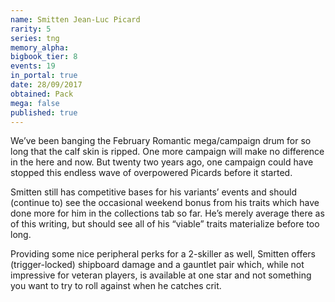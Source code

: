 ```yaml
---
name: Smitten Jean-Luc Picard
rarity: 5
series: tng
memory_alpha:
bigbook_tier: 8
events: 19
in_portal: true
date: 28/09/2017
obtained: Pack
mega: false
published: true
---
```


We’ve been banging the February Romantic mega/campaign drum for so long that the calf skin is ripped. One more campaign will make no difference in the here and now. But twenty two years ago, one campaign could have stopped this endless wave of overpowered Picards before it started.

Smitten still has competitive bases for his variants’ events and should (continue to) see the occasional weekend bonus from his traits which have done more for him in the collections tab so far. He’s merely average there as of this writing, but should see all of his “viable” traits materialize before too long.

Providing some nice peripheral perks for a 2-skiller as well, Smitten offers (trigger-locked) shipboard damage and a gauntlet pair which, while not impressive for veteran players, is available at one star and not something you want to try to roll against when he catches crit.

